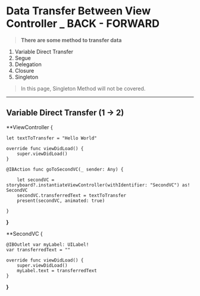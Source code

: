 # Data Transfer Between View Controller _ BACK - FORWARD

> **There are some method to transfer data**

1. Variable Direct Transfer
2. Segue
3. Delegation
4. Closure
5. Singleton

> In this page, Singleton Method will not be covered.

---

## Variable Direct Transfer (1 -> 2)

**ViewController {

    let textToTransfer = "Hello World"
    
    override func viewDidLoad() {
        super.viewDidLoad()
    }
    
    @IBAction func goToSecondVC(_ sender: Any) {
        
        let secondVC = storyboard?.instantiateViewController(withIdentifier: "SecondVC") as! SecondVC
        secondVC.transferredText = textToTransfer
        present(secondVC, animated: true)
        
    }
**}**


**SecondVC {

    @IBOutlet var myLabel: UILabel!
    var transferredText = ""
    
    override func viewDidLoad() {
        super.viewDidLoad()
        myLabel.text = transferredText
    }
**}**

